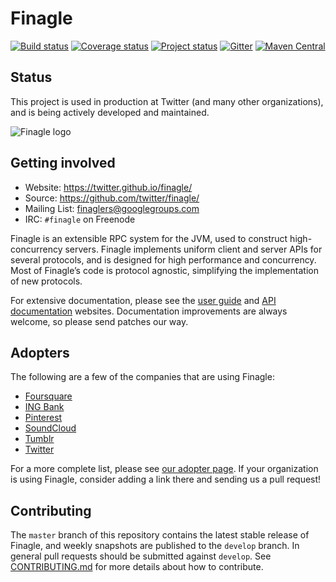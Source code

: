 # Finagle

[![Build status](https://travis-ci.org/twitter/finagle.svg?branch=develop)](https://travis-ci.org/twitter/finagle)
[![Coverage status](https://img.shields.io/coveralls/twitter/finagle/develop.svg)](https://coveralls.io/r/twitter/finagle?branch=develop)
[![Project status](https://img.shields.io/badge/status-active-brightgreen.svg)](#status)
[![Gitter](https://img.shields.io/badge/gitter-join%20chat-green.svg)](https://gitter.im/twitter/finagle?utm_source=badge&utm_medium=badge&utm_campaign=pr-badge&utm_content=badge)
[![Maven Central](https://img.shields.io/maven-central/v/com.twitter/finagle_2.11.svg)](https://maven-badges.herokuapp.com/maven-central/com.twitter/finagle_2.11)

## Status

This project is used in production at Twitter (and many other organizations),
and is being actively developed and maintained.

![Finagle logo](https://raw.github.com/twitter/finagle/master/doc/src/sphinx/_static/logo_small.png)

## Getting involved

* Website: https://twitter.github.io/finagle/
* Source: https://github.com/twitter/finagle/
* Mailing List: [finaglers@googlegroups.com](https://groups.google.com/forum/#!forum/finaglers)
* IRC: `#finagle` on Freenode

Finagle is an extensible RPC system for the JVM, used to construct
high-concurrency servers. Finagle implements uniform client and server APIs for
several protocols, and is designed for high performance and concurrency. Most of
Finagle’s code is protocol agnostic, simplifying the implementation of new
protocols.

For extensive documentation, please see the
[user guide](https://twitter.github.io/finagle/guide/) and
[API documentation](https://twitter.github.io/finagle/docs/#com.twitter.finagle.package)
websites. Documentation improvements are always welcome, so please send patches
our way.

## Adopters

The following are a few of the companies that are using Finagle:

* [Foursquare](https://foursquare.com/)
* [ING Bank](https://ing.nl)
* [Pinterest](https://www.pinterest.com/)
* [SoundCloud](https://soundcloud.com/)
* [Tumblr](https://www.tumblr.com/)
* [Twitter](https://twitter.com/)

For a more complete list, please see
[our adopter page](https://github.com/twitter/finagle/blob/master/ADOPTERS.md).
If your organization is using Finagle, consider adding a link there and sending
us a pull request!

## Contributing

The `master` branch of this repository contains the latest stable release of
Finagle, and weekly snapshots are published to the `develop` branch. In general
pull requests should be submitted against `develop`. See
[CONTRIBUTING.md](https://github.com/twitter/finagle/blob/master/CONTRIBUTING.md)
for more details about how to contribute.
